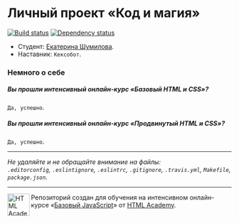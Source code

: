 # Личный проект «Код и магия»

[![Build status][travis-image]][travis-url]
[![Dependency status][dependency-image]][dependency-url]

* Студент: [Екатерина Шумилова](https://htmlacademy.ru/profile/id21546).
* Наставник: `Кексобот`.

### Немного о себе

##### Вы прошли интенсивный онлайн-курс «Базовый HTML и CSS»?
`Да, успешно`.

##### Вы прошли интенсивный онлайн-курс «Продвинутый HTML и CSS»?
`Да, успешно`.

---

_Не удаляйте и не обращайте внимание на файлы:_<br>
_`.editorconfig`, `.eslintignore`, `.eslintrc`, `.gitignore`, `.travis.yml`, `Makefile`, `package.json`._

---

<a href="https://htmlacademy.ru/js_intensive"><img align="left" width="50" height="50" title="HTML Academy" src="https://up.htmlacademy.ru/static/img/intensive/javascript/logo-for-github.svg"></a>

Репозиторий создан для обучения на интенсивном онлайн-курсе «[Базовый JavaScript](https://htmlacademy.ru/js_intensive)» от [HTML Academy](https://htmlacademy.ru).

[travis-image]: https://travis-ci.org/js-htmlacademy/21546-code-and-magick.svg?branch=master
[travis-url]: https://travis-ci.org/js-htmlacademy/21546-code-and-magick
[dependency-image]: https://david-dm.org/js-htmlacademy/21546-code-and-magick.svg?style=flat-square
[dependency-url]: https://david-dm.org/js-htmlacademy/21546-code-and-magick
